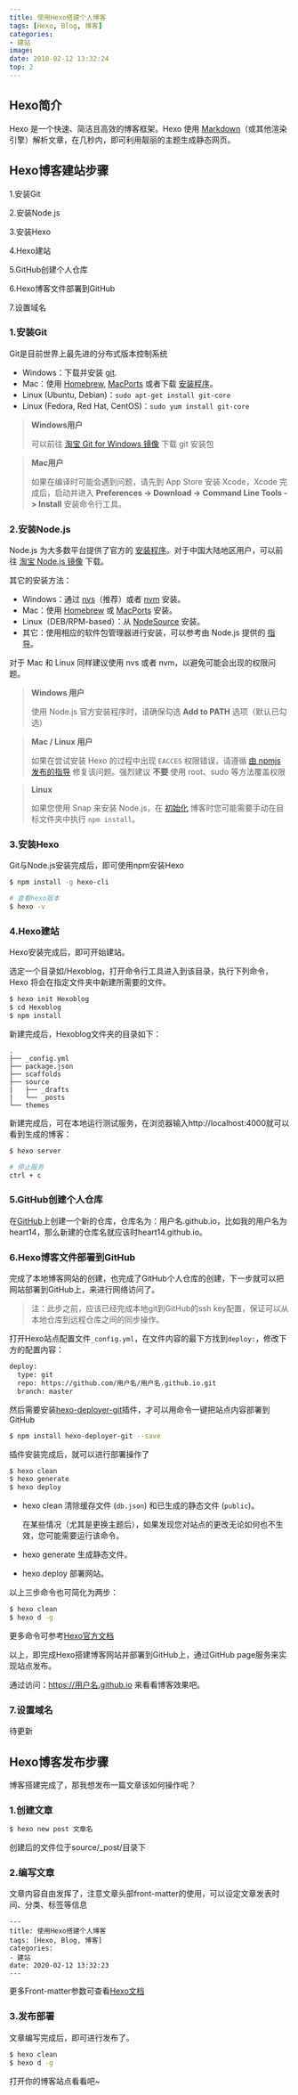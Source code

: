 ```yaml
---
title: 使用Hexo搭建个人博客
tags: [Hexo, Blog, 博客]
categories: 
- 建站
image: 
date: 2018-02-12 13:32:24
top: 2
---
```




## Hexo简介

Hexo 是一个快速、简洁且高效的博客框架。Hexo 使用 [Markdown](http://daringfireball.net/projects/markdown/)（或其他渲染引擎）解析文章，在几秒内，即可利用靓丽的主题生成静态网页。



## Hexo博客建站步骤

1.安装Git

2.安装Node.js

3.安装Hexo

4.Hexo建站

5.GitHub创建个人仓库

6.Hexo博客文件部署到GitHub

7.设置域名



### 1.安装Git

Git是目前世界上最先进的分布式版本控制系统

- Windows：下载并安装 [git](https://git-scm.com/download/win).
- Mac：使用 [Homebrew](http://mxcl.github.com/homebrew/), [MacPorts](http://www.macports.org/) 或者下载 [安装程序](http://sourceforge.net/projects/git-osx-installer/)。
- Linux (Ubuntu, Debian)：`sudo apt-get install git-core`
- Linux (Fedora, Red Hat, CentOS)：`sudo yum install git-core`

> **Windows用户**
>
> 可以前往 [淘宝 Git for Windows 镜像](https://npm.taobao.org/mirrors/git-for-windows/) 下载 git 安装包

> **Mac用户**
>
> 如果在编译时可能会遇到问题，请先到 App Store 安装 Xcode，Xcode 完成后，启动并进入 **Preferences -> Download -> Command Line Tools -> Install** 安装命令行工具。



### 2.安装Node.js

Node.js 为大多数平台提供了官方的 [安装程序](https://nodejs.org/zh-cn/download/)。对于中国大陆地区用户，可以前往 [淘宝 Node.js 镜像](https://npm.taobao.org/mirrors/node) 下载。

其它的安装方法：

- Windows：通过 [nvs](https://github.com/jasongin/nvs/)（推荐）或者 [nvm](https://github.com/nvm-sh/nvm) 安装。
- Mac：使用 [Homebrew](https://brew.sh/) 或 [MacPorts](http://www.macports.org/) 安装。
- Linux（DEB/RPM-based）：从 [NodeSource](https://github.com/nodesource/distributions) 安装。
- 其它：使用相应的软件包管理器进行安装，可以参考由 Node.js 提供的 [指导](https://nodejs.org/zh-cn/download/package-manager/)。

对于 Mac 和 Linux 同样建议使用 nvs 或者 nvm，以避免可能会出现的权限问题。



> **Windows 用户**
>
> 使用 Node.js 官方安装程序时，请确保勾选 **Add to PATH** 选项（默认已勾选）

> **Mac / Linux 用户**
>
> 如果在尝试安装 Hexo 的过程中出现 `EACCES` 权限错误，请遵循 [由 npmjs 发布的指导](https://docs.npmjs.com/resolving-eacces-permissions-errors-when-installing-packages-globally) 修复该问题。强烈建议 **不要** 使用 root、sudo 等方法覆盖权限

> **Linux**
>
> 如果您使用 Snap 来安装 Node.js，在 [初始化](https://hexo.io/zh-cn/docs/commands#init) 博客时您可能需要手动在目标文件夹中执行 `npm install`。



### 3.安装Hexo

Git与Node.js安装完成后，即可使用npm安装Hexo

```bash
$ npm install -g hexo-cli

# 查看hexo版本
$ hexo -v
```



### 4.Hexo建站

Hexo安装完成后，即可开始建站。

选定一个目录如/Hexoblog，打开命令行工具进入到该目录，执行下列命令，Hexo 将会在指定文件夹中新建所需要的文件。

```bash
$ hexo init Hexoblog
$ cd Hexoblog
$ npm install
```

新建完成后，Hexoblog文件夹的目录如下：

```
.
├── _config.yml
├── package.json
├── scaffolds
├── source
|   ├── _drafts
|   └── _posts
└── themes
```

新建完成后，可在本地运行测试服务，在浏览器输入http://localhost:4000就可以看到生成的博客：

```bash
$ hexo server

# 停止服务
ctrl + c
```



### 5.GitHub创建个人仓库

在[GitHub](https://github.com/)上创建一个新的仓库，仓库名为：用户名.github.io，比如我的用户名为heart14，那么新建的仓库名就应该时heart14.github.io。



### 6.Hexo博客文件部署到GitHub

完成了本地博客网站的创建，也完成了GitHub个人仓库的创建，下一步就可以把网站部署到GitHub上，来进行网络访问了。

> 注：此步之前，应该已经完成本地git到GitHub的ssh key配置，保证可以从本地仓库到远程仓库之间的同步操作。



打开Hexo站点配置文件`_config.yml`，在文件内容的最下方找到`deploy:`，修改下方的配置内容：

```bash
deploy:
  type: git
  repo: https://github.com/用户名/用户名.github.io.git
  branch: master
```

然后需要安装[hexo-deployer-git](https://github.com/hexojs/hexo-deployer-git)插件，才可以用命令一键把站点内容部署到GitHub

```bash
$ npm install hexo-deployer-git --save
```

插件安装完成后，就可以进行部署操作了

```bash
$ hexo clean
$ hexo generate
$ hexo deploy
```

- hexo clean 清除缓存文件 (`db.json`) 和已生成的静态文件 (`public`)。

  在某些情况（尤其是更换主题后），如果发现您对站点的更改无论如何也不生效，您可能需要运行该命令。

- hexo generate 生成静态文件。

- hexo deploy 部署网站。

以上三步命令也可简化为两步：

```bash 
$ hexo clean
$ hexo d -g
```

更多命令可参考[Hexo官方文档](https://hexo.io/zh-cn/docs/commands)



以上，即完成Hexo搭建博客网站并部署到GitHub上，通过GitHub page服务来实现站点发布。

通过访问：https://用户名.github.io 来看看博客效果吧。



### 7.设置域名

待更新



## Hexo博客发布步骤

博客搭建完成了，那我想发布一篇文章该如何操作呢？

### 1.创建文章

```bash 
$ hexo new post 文章名
```

创建后的文件位于source/_post/目录下

### 2.编写文章

文章内容自由发挥了，注意文章头部front-matter的使用，可以设定文章发表时间、分类、标签等信息

```
---
title: 使用Hexo搭建个人博客
tags: [Hexo, Blog, 博客]
categories: 
- 建站
date: 2020-02-12 13:32:23
---
```

更多Front-matter参数可查看[Hexo文档](https://hexo.io/zh-cn/docs/front-matter)



### 3.发布部署

文章编写完成后，即可进行发布了。

```bash
$ hexo clean
$ hexo d -g
```

打开你的博客站点看看吧~

